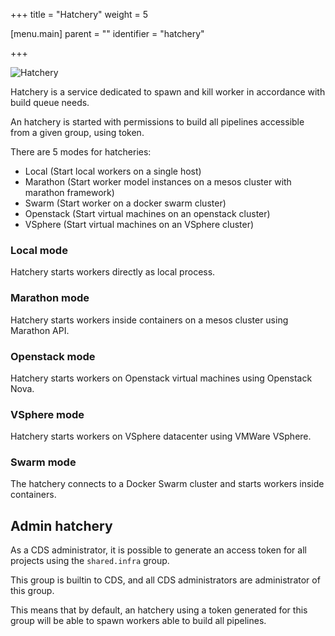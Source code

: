 +++
title = "Hatchery"
weight = 5

[menu.main]
parent = ""
identifier = "hatchery"

+++

![Hatchery](/images/hatchery.png)

Hatchery is a service dedicated to spawn and kill worker in accordance with build queue needs.

An hatchery is started with permissions to build all pipelines accessible from a given group, using token.

There are 5 modes for hatcheries:

 * Local (Start local workers on a single host)
 * Marathon (Start worker model instances on a mesos cluster with marathon framework)
 * Swarm (Start worker on a docker swarm cluster)
 * Openstack (Start virtual machines on an openstack cluster)
 * VSphere (Start virtual machines on an VSphere cluster)

### Local mode

Hatchery starts workers directly as local process.

### Marathon mode

Hatchery starts workers inside containers on a mesos cluster using Marathon API.

### Openstack mode

Hatchery starts workers on Openstack virtual machines using Openstack Nova.

### VSphere mode

Hatchery starts workers on VSphere datacenter using VMWare VSphere.

### Swarm mode

The hatchery connects to a Docker Swarm cluster and starts workers inside containers.

## Admin hatchery

As a CDS administrator, it is possible to generate an access token for all projects using the `shared.infra` group.

This group is builtin to CDS, and all CDS administrators are administrator of this group.

This means that by default, an hatchery using a token generated for this group will be able to spawn workers able to build all pipelines.
